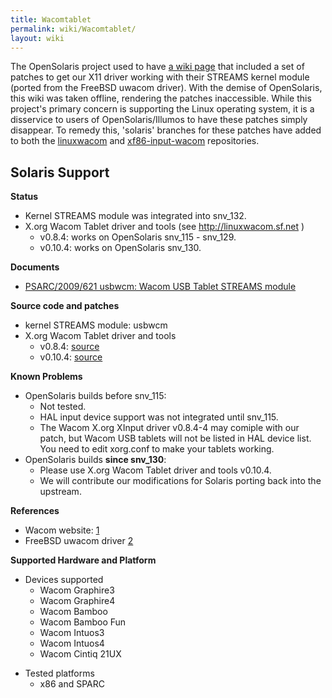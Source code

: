 ```yaml
---
title: Wacomtablet
permalink: wiki/Wacomtablet/
layout: wiki
---
```


The OpenSolaris project used to have [a wiki
page](http://web.archive.org/web/20120829201957/http://hub.opensolaris.org/bin/view/Community+Group+device_drivers/wacomtablet)
that included a set of patches to get our X11 driver working with their
STREAMS kernel module (ported from the FreeBSD uwacom driver). With the
demise of OpenSolaris, this wiki was taken offline, rendering the
patches inaccessible. While this project's primary concern is supporting
the Linux operating system, it is a disservice to users of
OpenSolaris/Illumos to have these patches simply disappear. To remedy
this, 'solaris' branches for these patches have added to both the
[linuxwacom](linuxwacom "wikilink") and
[xf86-input-wacom](xf86-input-wacom "wikilink") repositories.

Solaris Support
---------------

**Status**

-   Kernel STREAMS module was integrated into snv\_132.
-   X.org Wacom Tablet driver and tools (see <http://linuxwacom.sf.net>
    )
    -   v0.8.4: works on OpenSolaris snv\_115 - snv\_129.
    -   v0.10.4: works on OpenSolaris snv\_130.

**Documents**

-   [PSARC/2009/621 usbwcm: Wacom USB Tablet STREAMS
    module](http://www.mail-archive.com/opensolaris-arc@mail.opensolaris.org/msg18387.html)

**Source code and patches**

-   kernel STREAMS module: usbwcm
-   X.org Wacom Tablet driver and tools
    -   v0.8.4:
        [source](http://linuxwacom.git.sourceforge.net/git/gitweb.cgi?p=linuxwacom/linuxwacom;a=shortlog;h=refs/heads/solaris)
    -   v0.10.4:
        [source](http://linuxwacom.git.sourceforge.net/git/gitweb.cgi?p=linuxwacom/xf86-input-wacom;a=shortlog;h=refs/heads/solaris)

**Known Problems**

-   OpenSolaris builds before snv\_115:
    -   Not tested.
    -   HAL input device support was not integrated until snv\_115.
    -   The Wacom X.org XInput driver v0.8.4-4 may comiple with our
        patch, but Wacom USB tablets will not be listed in HAL device
        list. You need to edit xorg.conf to make your tablets working.
-   OpenSolaris builds **since snv\_130**:
    -   Please use X.org Wacom Tablet driver and tools v0.10.4.
    -   We will contribute our modifications for Solaris porting back
        into the upstream.

**References**

-   Wacom website: [1](http://www.wacom.com)
-   FreeBSD uwacom driver
    [2](http://www.freshports.org/x11-drivers/input-wacom)

**Supported Hardware and Platform**

-   Devices supported
    -   Wacom Graphire3
    -   Wacom Graphire4
    -   Wacom Bamboo
    -   Wacom Bamboo Fun
    -   Wacom Intuos3
    -   Wacom Intuos4
    -   Wacom Cintiq 21UX

<!-- -->

-   Tested platforms
    -   x86 and SPARC
